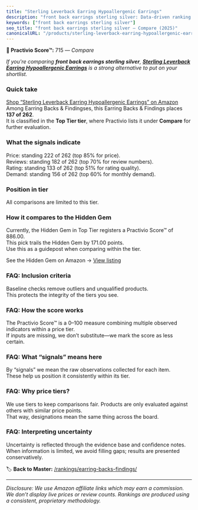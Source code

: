 ```yaml
---
title: "Sterling Leverback Earring Hypoallergenic Earrings"
description: "front back earrings sterling silver: Data-driven ranking using the Practivio Score™. Positioned by quality, value, demand, findability, momentum."
keywords: ["front back earrings sterling silver"]
seo_title: "front back earrings sterling silver — Compare (2025)"
canonicalURL: "/products/sterling-leverback-earring-hypoallergenic-earrings-B0BD6HH6Q6/"
---
```


**🛒 Practivio Score™:** 715 — _Compare_


*If you're comparing **front back earrings sterling silver**, **[Sterling Leverback Earring Hypoallergenic Earrings](https://www.amazon.com/dp/B0BD6HH6Q6?tag=practivio-20)** is a strong alternative to put on your shortlist.*
### Quick take
[Shop “Sterling Leverback Earring Hypoallergenic Earrings” on Amazon](https://www.amazon.com/dp/B0BD6HH6Q6?tag=practivio-20)
Among Earring Backs & Findingses, this Earring Backs & Findings places **137 of 262**.  
It is classified in the **Top Tier tier**, where Practivio lists it under **Compare** for further evaluation.

### What the signals indicate
Price: standing 222 of 262 (top 85% for price).  
Reviews: standing 182 of 262 (top 70% for review numbers).  
Rating: standing 133 of 262 (top 51% for rating quality).  
Demand: standing 156 of 262 (top 60% for monthly demand).

### Position in tier
All comparisons are limited to this tier.

### How it compares to the Hidden Gem
Currently, the Hidden Gem in Top Tier registers a Practivio Score™ of 886.00.  
This pick trails the Hidden Gem by 171.00 points.  
Use this as a guidepost when comparing within the tier.  

See the Hidden Gem on Amazon → [View listing](https://www.amazon.com/dp/B07N1PQR8D?tag=practivio-20)

### FAQ: Inclusion criteria
Baseline checks remove outliers and unqualified products.  
This protects the integrity of the tiers you see.

### FAQ: How the score works
The Practivio Score™ is a 0–100 measure combining multiple observed indicators within a price tier.  
If inputs are missing, we don’t substitute—we mark the score as less certain.

### FAQ: What “signals” means here
By “signals” we mean the raw observations collected for each item.  
These help us position it consistently within its tier.

### FAQ: Why price tiers?
We use tiers to keep comparisons fair. Products are only evaluated against others with similar price points.  
That way, designations mean the same thing across the board.

### FAQ: Interpreting uncertainty
Uncertainty is reflected through the evidence base and confidence notes.  
When information is limited, we avoid filling gaps; results are presented conservatively.

<!-- Missing template for Compare/CompareWithinPriceClass -->


🏷️ **Back to Master:** [/rankings/earring-backs-findings/](/rankings/earring-backs-findings/)

---
_Disclosure: We use Amazon affiliate links which may earn a commission. We don’t display live prices or review counts. Rankings are produced using a consistent, proprietary methodology._
